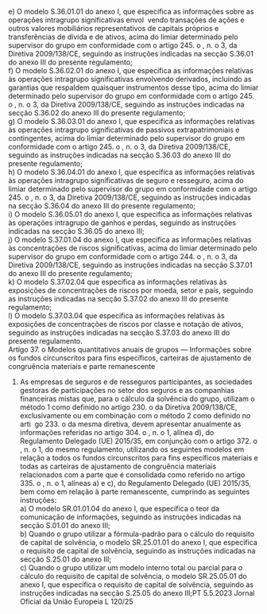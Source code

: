  
e) O modelo S.36.01.01 do anexo I, que especifica as informações sobre as operações intragrupo significativas envol ­
vendo transações de ações e outros valores mobiliários representativos de capitais próprios e transferências de dívida 
e de ativos, acima do limiar determinado pelo supervisor do grupo em conformidade com o artigo 245.  o , n.  o 3, da 
Diretiva 2009/138/CE, seguindo as instruções indicadas na secção S.36.01 do anexo III do presente regulamento;  
f) O modelo S.36.02.01 do anexo I, que especifica as informações relativas às operações intragrupo significativas 
envolvendo derivados, incluindo as garantias que respaldem quaisquer instrumentos desse tipo, acima do limiar 
determinado pelo supervisor do grupo em conformidade com o artigo 245.  o , n.  o 3, da Diretiva 2009/138/CE, 
seguindo as instruções indicadas na secção S.36.02 do anexo III do presente regulamento;  
g) O modelo S.36.03.01 do anexo I, que especifica as informações relativas às operações intragrupo significativas de 
passivos extrapatrimoniais e contingentes, acima do limiar determinado pelo supervisor do grupo em conformidade 
com o artigo 245.  o , n.  o 3, da Diretiva 2009/138/CE, seguindo as instruções indicadas na secção S.36.03 do anexo III 
do presente regulamento;  
h) O modelo S.36.04.01 do anexo I, que especifica as informações relativas às operações intragrupo significativas de 
seguro e resseguro, acima do limiar determinado pelo supervisor do grupo em conformidade com o artigo 245.  o , 
n.  o 3, da Diretiva 2009/138/CE, seguindo as instruções indicadas na secção S.36.04 do anexo III do presente 
regulamento;  
i) O modelo S.36.05.01 do anexo I, que especifica as informações relativas às operações intragrupo de ganhos e perdas, 
seguindo as instruções indicadas na secção S.36.05 do anexo III;  
j) O modelo S.37.01.04 do anexo I, que especifica as informações relativas às concentrações de riscos significativas, 
acima do limiar determinado pelo supervisor do grupo em conformidade com o artigo 244.  o , n.  o 3, da Diretiva 
2009/138/CE, seguindo as instruções indicadas na secção S.37.01 do anexo III do presente regulamento;  
k) O modelo S.37.02.04 que especifica as informações relativas às exposições de concentrações de riscos por moeda, 
setor e país, seguindo as instruções indicadas na secção S.37.02 do anexo III do presente regulamento;  
l) O modelo S.37.03.04 que especifica as informações relativas às exposições de concentrações de riscos por classe e 
notação de ativos, seguindo as instruções indicadas na secção S.37.03 do anexo III do presente regulamento.  
Artigo 37.  o 
Modelos quantitativos anuais de grupos — Informações sobre os fundos circunscritos para fins específicos, 
carteiras de ajustamento de congruência materiais e parte remanescente  
1. As empresas de seguros e de resseguros participantes, as sociedades gestoras de participações no setor dos seguros 
e as companhias financeiras mistas que, para o cálculo da solvência do grupo, utilizam o método 1 como definido no 
artigo 230.  o da Diretiva 2009/138/CE, exclusivamente ou em combinação com o método 2 como definido no arti ­
go 233.  o da mesma diretiva, devem apresentar anualmente as informações referidas no artigo 304.  o , n.  o 1, alínea d), do 
Regulamento Delegado (UE) 2015/35, em conjunção com o artigo 372.  o , n.  o 1, do mesmo regulamento, utilizando os 
seguintes modelos em relação a todos os fundos circunscritos para fins específicos materiais e todas as carteiras de 
ajustamento de congruência materiais relacionados com a parte que é consolidada como referido no artigo 335.  o , n.  o 1, 
alíneas a) e c), do Regulamento Delegado (UE) 2015/35, bem como em relação à parte remanescente, cumprindo as 
seguintes instruções:  
a) O modelo SR.01.01.04 do anexo I, que especifica o teor da comunicação de informações, seguindo as instruções 
indicadas na secção S.01.01 do anexo III;  
b) Quando o grupo utilizar a fórmula-padrão para o cálculo do requisito de capital de solvência, o modelo SR.25.01.01 
do anexo I, que especifica o requisito de capital de solvência, seguindo as instruções indicadas na secção S.25.01 do 
anexo III;  
c) Quando o grupo utilizar um modelo interno total ou parcial para o cálculo do requisito de capital de solvência, o 
modelo SR.25.05.01 do anexo I, que especifica o requisito de capital de solvência, seguindo as instruções indicadas 
na secção S.25.05 do anexo III;PT  5.5.2023 Jornal Oficial da União Europeia L 120/25